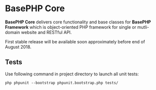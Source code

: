 
# BasePHP Core

**BasePHP Core** delivers core functionality and base classes for **BasePHP Framework**
which is object-oriented PHP framework for single or mutli-domain website and RESTful API.

First stable release will be available soon approximately before end of August 2018.

## Tests

Use following command in project directory to launch all unit tests:

```
php phpunit --bootstrap phpunit.bootstrap.php tests/
```
